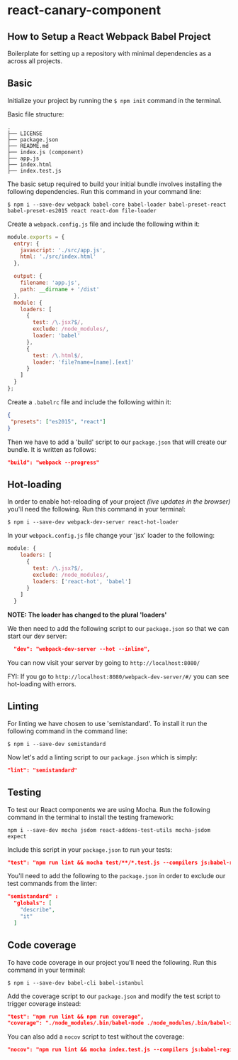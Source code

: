 # react-canary-component

## How to Setup a React Webpack Babel Project
Boilerplate for setting up a repository with minimal dependencies as a  across all projects.

## Basic
Initialize your project by running the `$ npm init` command in the terminal.  

Basic file structure:
```
.
├── LICENSE
├── package.json
├── README.md
├── index.js (component)
├── app.js
├── index.html
├── index.test.js       
```

The basic setup required to build your initial bundle involves installing the following dependencies. Run this command in your command line:

`$ npm i --save-dev webpack babel-core babel-loader babel-preset-react babel-preset-es2015 react react-dom file-loader`

Create a `webpack.config.js` file and include the following within it:

```js
module.exports = {
  entry: {
    javascript: './src/app.js',
    html: './src/index.html'
  },

  output: {
    filename: 'app.js',
    path: __dirname + '/dist'
  },
  module: {
    loaders: [
      {
        test: /\.jsx?$/,
        exclude: /node_modules/,
        loader: 'babel'
      },
      {
        test: /\.html$/,
        loader: 'file?name=[name].[ext]'
      }
    ]
  }
};
```

Create a `.babelrc` file and include the following within it:
```json
{
 "presets": ["es2015", "react"]
}
```

Then we have to add a 'build' script to our `package.json` that will create our bundle. It is written as follows:

```json
"build": "webpack --progress"
```

## Hot-loading
In order to enable hot-reloading of your project _(live updates in the browser)_ you'll need the following. Run this command in your terminal:

`$ npm i --save-dev webpack-dev-server react-hot-loader`

In your `webpack.config.js` file change your 'jsx' loader to the following:

```js
module: {
    loaders: [
      {
        test: /\.jsx?$/,
        exclude: /node_modules/,
        loaders: ['react-hot', 'babel']
      }
    ]
  }
```
**NOTE: The loader has changed to the plural 'loaders'**

We then need to add the following script to our `package.json` so that we can start our dev server:

```json
  "dev": "webpack-dev-server --hot --inline",
```
You can now visit your server by going to `http://localhost:8080/`

FYI: If you go to `http://localhost:8080/webpack-dev-server/#/` you can see hot-loading with errors.

## Linting
For linting we have chosen to use 'semistandard'. To install it run the following command in the command line:

`$ npm i --save-dev semistandard`

Now let's add a linting script to our `package.json` which is simply:

```json
"lint": "semistandard"
```


## Testing

To test our React components we are using Mocha. Run the following command in the terminal to install the testing framework:

`npm i --save-dev mocha jsdom react-addons-test-utils mocha-jsdom expect`

Include this script in your `package.json` to run your tests:

```json
"test": "npm run lint && mocha test/**/*.test.js --compilers js:babel-register"
```
You'll need to add the following to the `package.json` in order to exclude our test commands from the linter:

```json
"semistandard" :
  "globals": [
    "describe",
    "it"
  ]
```

## Code coverage
To have code coverage in our project you'll need the following. Run this command in your terminal:

`$ npm i --save-dev babel-cli babel-istanbul`

Add the coverage script to our `package.json` and modify the test script to trigger coverage instead:
```json
"test": "npm run lint && npm run coverage",
"coverage": "./node_modules/.bin/babel-node ./node_modules/.bin/babel-istanbul cover ./node_modules/.bin/_mocha index.test.js --report lcovonly -- -R spec"
```

You can also add a `nocov` script to test without the coverage:
```json
"nocov": "npm run lint && mocha index.test.js --compilers js:babel-register",
```
